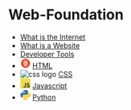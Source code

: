 # Web-Foundation

- [What is the Internet](./WebConcepts/INTERNET.md)
- [What is a Website ](./WebConcepts/WEBSITES.md)
- [Developer Tools](./DeveloperTools/README.md)
- <img src="./WebConcepts/assets/html-logo.png" alt="html logo" style="width:20px; height:20px;"/> [HTML](https://github.com/shanreed25/HTML) 
- <img src="./WebConcepts/assets/css.png" alt="css logo" style="width:20px; height:20px;"/>  [CSS](https://github.com/shanreed25/CSS) 
- <img src="./WebConcepts/assets/javascript.png" alt="JS logo" style="width:20px; height:20px;"/> [Javascript]() 
- <img src="./WebConcepts/assets/python.png" alt="python symbol" style="width:20px; height:20px;"/>  [Python](https://github.com/shanreed25/Python) 